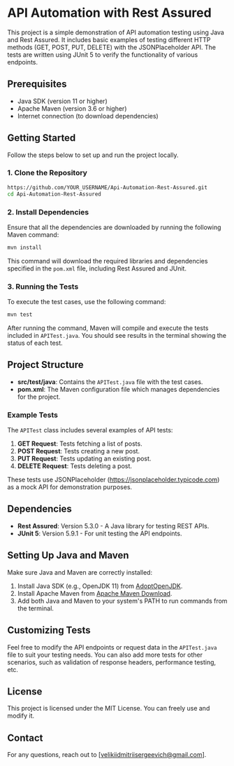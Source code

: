# API Automation with Rest Assured

This project is a simple demonstration of API automation testing using Java and Rest Assured. It includes basic examples of testing different HTTP methods (GET, POST, PUT, DELETE) with the JSONPlaceholder API. The tests are written using JUnit 5 to verify the functionality of various endpoints.

## Prerequisites

- Java SDK (version 11 or higher)
- Apache Maven (version 3.6 or higher)
- Internet connection (to download dependencies)

## Getting Started

Follow the steps below to set up and run the project locally.

### 1. Clone the Repository

```sh
https://github.com/YOUR_USERNAME/Api-Automation-Rest-Assured.git
cd Api-Automation-Rest-Assured
```

### 2. Install Dependencies

Ensure that all the dependencies are downloaded by running the following Maven command:

```sh
mvn install
```

This command will download the required libraries and dependencies specified in the `pom.xml` file, including Rest Assured and JUnit.

### 3. Running the Tests

To execute the test cases, use the following command:

```sh
mvn test
```

After running the command, Maven will compile and execute the tests included in `APITest.java`. You should see results in the terminal showing the status of each test.

## Project Structure

- **src/test/java**: Contains the `APITest.java` file with the test cases.
- **pom.xml**: The Maven configuration file which manages dependencies for the project.

### Example Tests

The `APITest` class includes several examples of API tests:

1. **GET Request**: Tests fetching a list of posts.
2. **POST Request**: Tests creating a new post.
3. **PUT Request**: Tests updating an existing post.
4. **DELETE Request**: Tests deleting a post.

These tests use JSONPlaceholder (https://jsonplaceholder.typicode.com) as a mock API for demonstration purposes.

## Dependencies

- **Rest Assured**: Version 5.3.0 - A Java library for testing REST APIs.
- **JUnit 5**: Version 5.9.1 - For unit testing the API endpoints.

## Setting Up Java and Maven

Make sure Java and Maven are correctly installed:

1. Install Java SDK (e.g., OpenJDK 11) from [AdoptOpenJDK](https://adoptopenjdk.net/).
2. Install Apache Maven from [Apache Maven Download](https://maven.apache.org/download.cgi).
3. Add both Java and Maven to your system's PATH to run commands from the terminal.

## Customizing Tests

Feel free to modify the API endpoints or request data in the `APITest.java` file to suit your testing needs. You can also add more tests for other scenarios, such as validation of response headers, performance testing, etc.

## License

This project is licensed under the MIT License. You can freely use and modify it.

## Contact

For any questions, reach out to [velikiidmitriisergeevich@gmail.com].

